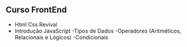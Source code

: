 ## Curso FrontEnd
- Html Css Revival
- Introdução JavaScript
    -Tipos de Dados
    -Operadores (Aritméticos, Relacionais e Lógicos)
    -Condicionais